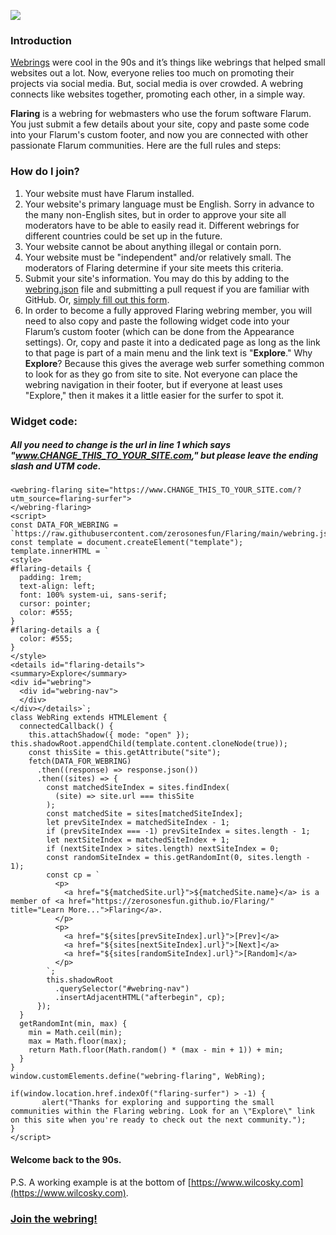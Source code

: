 ![](https://i.ibb.co/WsYCvKG/428-E52-CF-7130-422-A-93-E6-334-B8-C21-A5-F2.png)

### Introduction
[Webrings](https://en.wikipedia.org/wiki/Webring) were cool in the 90s and it’s things like webrings that helped small websites out a lot. Now, everyone relies too much on promoting their projects via social media. But, social media is over crowded. A webring connects like websites together, promoting each other, in a simple way.

**Flaring** is a webring for webmasters who use the forum software Flarum. You just submit a few details about your site, copy and paste some code into your Flarum's custom footer, and now you are connected with other passionate Flarum communities. Here are the full rules and steps:

### How do I join?
1. Your website must have Flarum installed.
2. Your website's primary language must be English. Sorry in advance to the many non-English sites, but in order to approve your site all moderators have to be able to easily read it. Different webrings for different countries could be set up in the future.
3. Your website cannot be about anything illegal or contain porn.
4. Your website must be "independent" and/or relatively small. The moderators of Flaring determine if your site meets this criteria.
5. Submit your site's information. You may do this by adding to the [webring.json](https://github.com/zerosonesfun/Flaring/blob/main/webring.json) file and submitting a pull request if you are familiar with GitHub. Or, [simply fill out this form](https://forms.gle/EtYEFkLideHVEgs38).
6. In order to become a fully approved Flaring webring member, you will need to also copy and paste the following widget code into your Flarum’s custom footer (which can be done from the Appearance settings). Or, copy and paste it into a dedicated page as long as the link to that page is part of a main menu and the link text is "**Explore**." Why **Explore**? Because this gives the average web surfer something common to look for as they go from site to site. Not everyone can place the webring navigation in their footer, but if everyone at least uses "Explore," then it makes it a little easier for the surfer to spot it.

### Widget code:
##### All you need to change is the url in line 1 which says "www.CHANGE_THIS_TO_YOUR_SITE.com," but please leave the ending slash and UTM code.
~~~
<webring-flaring site="https://www.CHANGE_THIS_TO_YOUR_SITE.com/?utm_source=flaring-surfer">
</webring-flaring>
<script>
const DATA_FOR_WEBRING = `https://raw.githubusercontent.com/zerosonesfun/Flaring/main/webring.json`;
const template = document.createElement("template");
template.innerHTML = `
<style>
#flaring-details {
  padding: 1rem; 
  text-align: left;
  font: 100% system-ui, sans-serif;
  cursor: pointer;
  color: #555;
}
#flaring-details a {
  color: #555;
}
</style>
<details id="flaring-details">
<summary>Explore</summary>
<div id="webring">
  <div id="webring-nav">
  </div>
</div></details>`;
class WebRing extends HTMLElement {
  connectedCallback() {
    this.attachShadow({ mode: "open" });
this.shadowRoot.appendChild(template.content.cloneNode(true));
    const thisSite = this.getAttribute("site");
    fetch(DATA_FOR_WEBRING)
      .then((response) => response.json())
      .then((sites) => {
        const matchedSiteIndex = sites.findIndex(
          (site) => site.url === thisSite
        );
        const matchedSite = sites[matchedSiteIndex];
        let prevSiteIndex = matchedSiteIndex - 1;
        if (prevSiteIndex === -1) prevSiteIndex = sites.length - 1;
        let nextSiteIndex = matchedSiteIndex + 1;
        if (nextSiteIndex > sites.length) nextSiteIndex = 0;
        const randomSiteIndex = this.getRandomInt(0, sites.length - 1);
        const cp = `
          <p>
            <a href="${matchedSite.url}">${matchedSite.name}</a> is a member of <a href="https://zerosonesfun.github.io/Flaring/" title="Learn More...">Flaring</a>.
          </p>
          <p>
            <a href="${sites[prevSiteIndex].url}">[Prev]</a>
            <a href="${sites[nextSiteIndex].url}">[Next]</a>
            <a href="${sites[randomSiteIndex].url}">[Random]</a>
          </p>
        `;
        this.shadowRoot
          .querySelector("#webring-nav")
          .insertAdjacentHTML("afterbegin", cp);
      });
  }
  getRandomInt(min, max) {
    min = Math.ceil(min);
    max = Math.floor(max);
    return Math.floor(Math.random() * (max - min + 1)) + min;
  }
}
window.customElements.define("webring-flaring", WebRing);

if(window.location.href.indexOf("flaring-surfer") > -1) {
       alert("Thanks for exploring and supporting the small communities within the Flaring webring. Look for an \"Explore\" link on this site when you're ready to check out the next community.");
} 
</script>
~~~

#### Welcome back to the 90s. 

P.S. A working example is at the bottom of [https://www.wilcosky.com](https://www.wilcosky.com).


### [Join the webring!](https://forms.gle/EtYEFkLideHVEgs38)
